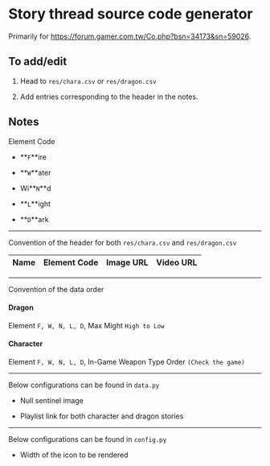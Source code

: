 # Story thread source code generator

Primarily for https://forum.gamer.com.tw/Co.php?bsn=34173&sn=59026.

## To add/edit

1. Head to `res/chara.csv` or `res/dragon.csv`

2. Add entries corresponding to the header in the notes.

## Notes

Element Code

- **`F`**ire

- **`W`**ater

- Wi**`N`**d

- **`L`**ight

- **`D`**ark

-----

Convention of the header for both `res/chara.csv` and `res/dragon.csv`

Name | Element Code | Image URL | Video URL
:---: | :---: | :---: | :---:

-----

Convention of the data order

#### Dragon

Element `F, W, N, L, D`, Max Might `High to Low`

#### Character

Element `F, W, N, L, D`, In-Game Weapon Type Order `(Check the game)`

-----

Below configurations can be found in `data.py`

- Null sentinel image

- Playlist link for both character and dragon stories

-----

Below configurations can be found in `config.py`

- Width of the icon to be rendered